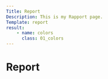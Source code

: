```yaml
---
Title: Report
Description: This is my Rapport page.
Template: report
result:
    - name: colors
      class: 01_colors
---
```


Report
==========================